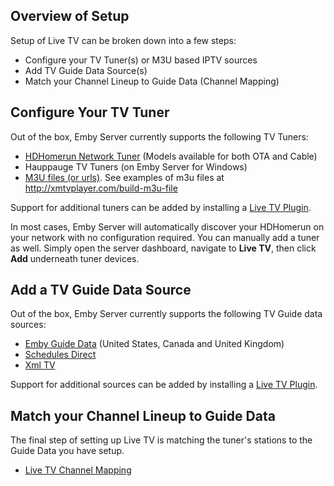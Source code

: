 ## Overview of Setup

Setup of Live TV can be broken down into a few steps:
* Configure your TV Tuner(s) or M3U based IPTV sources
* Add TV Guide Data Source(s)
* Match your Channel Lineup to Guide Data (Channel Mapping)

## Configure Your TV Tuner

Out of the box, Emby Server currently supports the following TV Tuners:

* [HDHomerun Network Tuner](HDHomeRun-Setup) (Models available for both OTA and Cable)
* Hauppauge TV Tuners (on Emby Server for Windows)
* [M3U files (or urls)](M3U-Tuners). See examples of m3u files at http://xmtvplayer.com/build-m3u-file

Support for additional tuners can be added by installing a [Live TV Plugin](Live-TV-Plugins).

In most cases, Emby Server will automatically discover your HDHomerun on your network with no configuration required. You can manually add a tuner as well.  Simply open the server dashboard, navigate to **Live TV**, then click **Add** underneath tuner devices.

## Add a TV Guide Data Source

Out of the box, Emby Server currently supports the following TV Guide data sources:

* [Emby Guide Data](Emby-Guide-Data)  (United States, Canada and United Kingdom)
* [Schedules Direct](Schedules-Direct)
* [Xml TV](Xml-Tv)

Support for additional sources can be added by installing a [Live TV Plugin](Live-TV-Plugins).

## Match your Channel Lineup to Guide Data
The final step of setting up Live TV is matching the tuner's stations to the Guide Data you have setup.

* [Live TV Channel Mapping](Live-TV-Channel-Mapping)